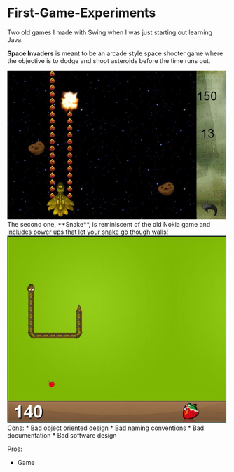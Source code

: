 # First-Game-Experiments
Two old games I made with Swing when I was just starting out learning Java.

**Space Invaders** is meant to be an arcade style space shooter game where the objective is to dodge and shoot asteroids
before the time runs out.

<img src="https://github.com/ad8454/First-Game-Experiments/blob/master/space.JPG" width="500">

<br>
The second one, **Snake**, is reminiscent of the old Nokia game and includes power ups that let your snake go though walls!

<img src="https://github.com/ad8454/First-Game-Experiments/blob/master/snake.JPG" width="500">

<br>
Cons:
* Bad object oriented design
* Bad naming conventions
* Bad documentation
* Bad software design

Pros:
* Game

